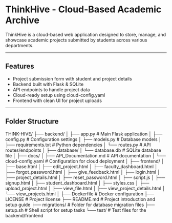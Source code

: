 
# ThinkHive - Cloud-Based Academic Archive

ThinkHive is a cloud-based web application designed to store, manage, and showcase academic projects submitted by students across various departments.

---

## Features

- Project submission form with student and project details
- Backend built with Flask & SQLite
- API endpoints to handle project data
- Cloud-ready setup using cloud-config.yaml
- Frontend with clean UI for project uploads

---

## Folder Structure 
THINK-HIVE/
├── backend/
│ ├── app.py # Main Flask application
│ ├── config.py # Configuration settings
│ ├── models.py # Database models
│ ├── requirements.txt # Python dependencies
│ └── routes.py # API routes/endpoints
│
├── database/
│ └── database.db # SQLite database file
│
├── docs/
│ ├── API_Documentation.md # API documentation
│ └── cloud-config.yaml # Configuration for cloud deployment
│
├── frontend/
│ ├── base.html
│ ├── edit_project.html
│ ├── faculty_dashboard.html
│ ├── forgot_password.html
│ ├── give_feedback.html
│ ├── login.html
│ ├── project_details.html
│ ├── reset_password.html
│ ├── script.js
│ ├── signup.html
│ ├── student_dashboard.html
│ ├── styles.css
│ ├── upload_project.html
│ ├── view_file.html
│ ├── view_project_details.html
│ └── view_projects.html
│
├── Dockerfile # Docker configuration
├── LICENSE # Project license
├── README.md # Project introduction and setup guide
├── migrations/ # Folder for database migration files
├── setup.sh # Shell script for setup tasks
└── test/ # Test files for the backend/frontend
